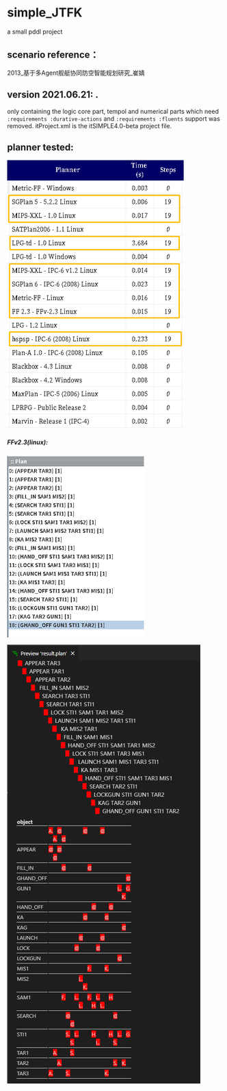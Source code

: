 # simple_JTFK
a small pddl project

## scenario reference：
2013_基于多Agent舰艇协同防空智能规划研究_崔婧

## version 2021.06.21: .
only containing the logic core part, tempol and numerical parts which need `:requirements :durative-actions` and `:requirements :fluents` support was removed.
itProject.xml is the itSIMPLE4.0-beta project file.

## planner tested: 

![plan_results](https://github.com/Lynn1/simple_JTFK/blob/main/result/supported_planner_in_itSimple4.png?raw=true)

##### FFv2.3(linux):

![plan_result_FFv2.3](https://github.com/Lynn1/simple_JTFK/blob/main/result_FFv2.3/result_FFv2.3.png?raw=true)

![plan_result_FFv2.3_Review](https://github.com/Lynn1/simple_JTFK/blob/main/result_FFv2.3/result_FFv2.3_review_2021-06-21.png?raw=true)





